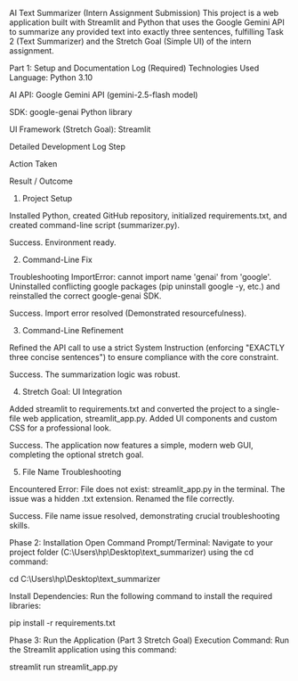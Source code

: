 AI Text Summarizer (Intern Assignment Submission)
This project is a web application built with Streamlit and Python that uses the Google Gemini API to summarize any provided text into exactly three sentences, fulfilling Task 2 (Text Summarizer) and the Stretch Goal (Simple UI) of the intern assignment.

Part 1: Setup and Documentation Log (Required)
Technologies Used
Language: Python 3.10

AI API: Google Gemini API (gemini-2.5-flash model)

SDK: google-genai Python library

UI Framework (Stretch Goal): Streamlit

Detailed Development Log
Step

Action Taken

Result / Outcome

1. Project Setup

Installed Python, created GitHub repository, initialized requirements.txt, and created command-line script (summarizer.py).

Success. Environment ready.

2. Command-Line Fix

Troubleshooting ImportError: cannot import name 'genai' from 'google'. Uninstalled conflicting google packages (pip uninstall google -y, etc.) and reinstalled the correct google-genai SDK.

Success. Import error resolved (Demonstrated resourcefulness).

3. Command-Line Refinement

Refined the API call to use a strict System Instruction (enforcing "EXACTLY three concise sentences") to ensure compliance with the core constraint.

Success. The summarization logic was robust.

4. Stretch Goal: UI Integration

Added streamlit to requirements.txt and converted the project to a single-file web application, streamlit_app.py. Added UI components and custom CSS for a professional look.

Success. The application now features a simple, modern web GUI, completing the optional stretch goal.

5. File Name Troubleshooting

Encountered Error: File does not exist: streamlit_app.py in the terminal. The issue was a hidden .txt extension. Renamed the file correctly.

Success. File name issue resolved, demonstrating crucial troubleshooting skills.

Phase 2: Installation
Open Command Prompt/Terminal: Navigate to your project folder (C:\Users\hp\Desktop\text_summarizer\) using the cd command:

cd C:\Users\hp\Desktop\text_summarizer

Install Dependencies: Run the following command to install the required libraries:

pip install -r requirements.txt

Phase 3: Run the Application (Part 3 Stretch Goal)
Execution Command: Run the Streamlit application using this command:

streamlit run streamlit_app.py
